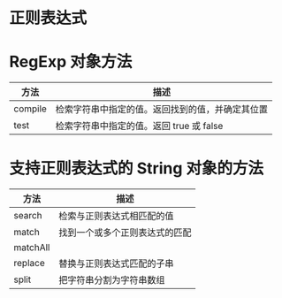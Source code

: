 # 正则表达式

# RegExp 对象方法

| 方法 | 描述 |
| ----- | ----- |
| compile | 检索字符串中指定的值。返回找到的值，并确定其位置 |
| test | 检索字符串中指定的值。返回 true 或 false |

# 支持正则表达式的 String 对象的方法

| 方法 | 描述 |
| ----- | ----- |
| search | 检索与正则表达式相匹配的值 |
| match | 找到一个或多个正则表达式的匹配 |
| matchAll |  |
| replace | 替换与正则表达式匹配的子串 |
| split | 把字符串分割为字符串数组 |